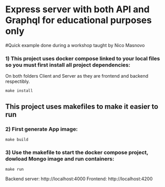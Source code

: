 # Express server with both API and Graphql for educational purposes only
#Quick example done during a workshop taught by Nico Masnovo

### 1) This project uses docker compose linked to your local files so you must first install all project dependencies:

On both folders Client and Server as they are frontend and backend respectibly.

```
make install
```

## This project uses makefiles to make it easier to run

### 2) First generate App image:

```
make build
```

### 3) Use the makefile to start the docker compose project, dowload Mongo image and run containers:

```
make run
```

Backend server: http://localhost:4000
Frontend: http://localhost:4200
